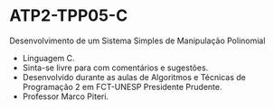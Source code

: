 # ATP2-TPP05-C
 Desenvolvimento de um Sistema Simples de Manipulação Polinomial
 
* Linguagem C.
* Sinta-se livre para com comentários e sugestões.
* Desenvolvido durante as aulas de Algoritmos e Técnicas de Programação 2 em FCT-UNESP Presidente Prudente.
* Professor Marco Piteri.
